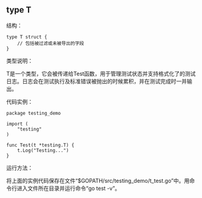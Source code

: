 ## type T

结构：

	type T struct {
	    // 包括被过滤或未被导出的字段
	}

类型说明：

T是一个类型，它会被传递给Test函数，用于管理测试状态并支持格式化了的测试日志。日志会在测试执行及标准错误被抛出的时候累积，并在测试完成时一并输出。

代码实例：

	package testing_demo

	import (
		"testing"
	)

	func Test(t *testing.T) {
		t.Log("Testing...")
	}

运行方法：

将上面的实例代码保存在文件“$GOPATH/src/testing_demo/t_test.go”中。用命令行进入文件所在目录并运行命令“go test -v”。
